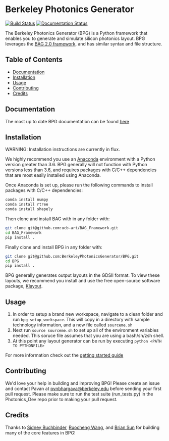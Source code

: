 # Berkeley Photonics Generator 
[![Build Status](https://dev.azure.com/pvnbhargava/BPG_CICD/_apis/build/status/BerkeleyPhotonicsGenerator.BPG?branchName=master)](https://dev.azure.com/pvnbhargava/BPG_CICD/_build/latest?definitionId=2&branchName=master)
[![Documentation Status](https://readthedocs.org/projects/bpg/badge/?version=latest)](https://bpg.readthedocs.io/en/latest/?badge=latest)

The Berkeley Photonics Generator (BPG) is a Python framework that enables you to generate and simulate silicon photonics 
layout. BPG leverages the [BAG 2.0 framework](https://github.com/ucb-art/BAG_framework), and has similar syntax and 
file structure.

## Table of Contents
- [Documentation](#Documentation)
- [Installation](#Installation)
- [Usage](#Usage)
- [Contributing](#Contributing)
- [Credits](#Credits)

## Documentation
The most up to date BPG documentation can be found [here](https://bpg.readthedocs.io)

## Installation
WARNING: Installation instructions are currently in flux.

We highly recommend you use an [Anaconda](https://www.anaconda.com/distribution/) environment with a Python version 
greater than 3.6. BPG generally will not function with Python versions less than 3.6, and requires packages with 
C/C++ dependencies that are most easily installed using Anaconda.

Once Anaconda is set up, please run the following commands to install packages with C/C++ dependencies:
```bash
conda install numpy
conda install rtree
conda install shapely
```

Then clone and install BAG with in any folder with:
```bash
git clone git@github.com:ucb-art/BAG_Framework.git
cd BAG_Framework
pip install .
```

Finally clone and install BPG in any folder with:
```bash
git clone git@github.com:BerkeleyPhotonicsGenerator/BPG.git
cd BPG
pip install .
```

BPG generally generates output layouts in the GDSII format. To view these layouts, we recommend you install and use the 
free open-source software package, [Klayout](https://klayout.de).

## Usage
1) In order to setup a brand new workspace, navigate to a clean folder and run `bpg setup_workspace`. This will copy in
a directory with sample technology information, and a new file called `sourceme.sh`
2) Next run `source sourceme.sh` to set up all of the environment variables needed. This soruce file assumes that you 
are using a bash/sh/zsh shell.
3) At this point any layout generator can be run by executing `python <PATH TO PYTHONFILE>`

For more information check out the [getting started guide](https://bpg.readthedocs.io/en/latest/getting_started/root.html)


## Contributing
We'd love your help in building and improving BPG! Please create an issue and contact Pavan at 
pvnbhargava@berkeley.edu before sending your first pull request. Please make sure to run the test suite (run_tests.py)
in the Photonics_Dev repo prior to making your pull request.

## Credits
Thanks to [Sidney Buchbinder](https://github.com/sbuchbinder),
[Ruocheng Wang](https://github.com/Ruocheng-Wang),
and [Brian Sun](https://github.com/bsun598) for building many of the core features in BPG!

